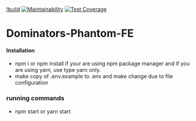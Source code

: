 [!build](https://github.com/atlp-rwanda/Dominators-Phantom-FE/actions/workflows/phantom-ci.yml/badge.svg) [![Maintainability](https://api.codeclimate.com/v1/badges/c8de31dd23cfd4e2e654/maintainability)](https://codeclimate.com/github/atlp-rwanda/Dominators-Phantom-FE/maintainability) [![Test Coverage](https://api.codeclimate.com/v1/badges/c8de31dd23cfd4e2e654/test_coverage)](https://codeclimate.com/github/atlp-rwanda/Dominators-Phantom-FE/test_coverage)

# Dominators-Phantom-FE

#### Installation

- npm i or npm install if your are using npm package manager and if you are using yarn, use type yarn only.
- make copy of .env.example to .env and make change due to file configuration

### running commands

- npm start or yarn start
